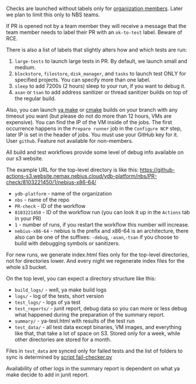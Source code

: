 Checks are launched without labels only for [organization members](https://github.com/orgs/ydb-platform/people). Later we plan to limit this only to NBS teams.

If PR is opened not by a team member they will receive a message that the team member needs to label their PR with an `ok-to-test` label. Beware of RCE.

There is also a list of labels that slightly alters how and which tests are run:

1. `large-tests` to launch large tests in PR. By default, we launch small and medium.
2. `blockstore`, `filestore`, `disk_manager`, and `tasks` to launch test ONLY for specified projects. You can specify more than one label.
3. `sleep` to add 7200s (2 hours) sleep to your run, if you want to debug it.
4. `asan` or `tsan` to add address sanitizer or thread sanitizer builds on top of the regular build.

Also, you can launch [ya make](https://github.com/ydb-platform/nbs/actions/workflows/build_and_test_on_demand.yaml) or [cmake](https://github.com/ydb-platform/nbs/actions/workflows/build_and_test_on_demand_cmake.yaml) builds on your branch with any timeout you want (but please do not do more than 12 hours, VMs are expensive). You can find the IP of the VM inside of the jobs. The first occurrence happens in the `Prepare runner` job in the `Configure NCP` step, later IP is set in the header of jobs. You must use your GitHub key for it. User `github`. Feature not available for non-members.

All build and test workflows provide some level of debug info available on our s3 website.

The example URL for the top-level directory is like this: https://github-actions-s3.website.nemax.nebius.cloud/ydb-platform/nbs/PR-check/8103221450/1/nebius-x86-64/

* `ydb-platform` - name of the organization
* `nbs` - name of the repo
* `PR-check` - ID of the workflow
* `8103221450` - ID of the workflow run (you can look it up in the `Actions` tab in your PR)
* `1` - number of runs, if you restart the workflow this number will increase.
* `nebius-x86-64` - nebius is the prefix and x86-64 is an architecture, there also can be one of the suffixes: `-debug`, `-asan`,`-tsan` if you choose to build with debugging symbols or sanitizers.

For new runs, we generate index.html files only for the top-level directories, not for directories lower. And every night we regenerate index files for the whole s3 bucket.

On the top level, you can expect a directory structure like this:

* `build_logs/` - well, ya make build logs
* `logs/` - log of the tests, short version
* `test_logs/` - logs of ya test
* `test_reports/` - junit report, debug data so you can more or less debug what happened during the preparation of the summary report.
* `summary/` - ya-test.html with results of the test run
* `test_data/` - all test data except binaries, VM images, and everything like that, that take a lot of space on S3. Stored only for a week, while other directories are stored for a month.

Files in `test_data` are synced only for failed tests and the list of folders to sync is determined by [script fail-checker.py](https://github.com/ydb-platform/nbs/blob/01c51c0da8168c7111a03c8d34cd220b9b87eaec/.github/actions/test/action.yaml#L191)

Availability of other logs in the summary report is dependent on what ya make decide to add in junit report.
